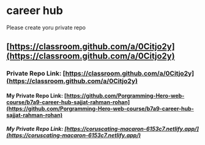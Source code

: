 # career hub

Please create yoru private repo

## [https://classroom.github.com/a/0Citjo2y](https://classroom.github.com/a/0Citjo2y)

### Private Repo Link: [https://classroom.github.com/a/0Citjo2y](https://classroom.github.com/a/0Citjo2y)

#### My Private Repo Link: [https://github.com/Porgramming-Hero-web-course/b7a9-career-hub-sajjat-rahman-rohan](https://github.com/Porgramming-Hero-web-course/b7a9-career-hub-sajjat-rahman-rohan)

##### My Private Repo Link: [https://coruscating-macaron-6153c7.netlify.app/](https://coruscating-macaron-6153c7.netlify.app/)
